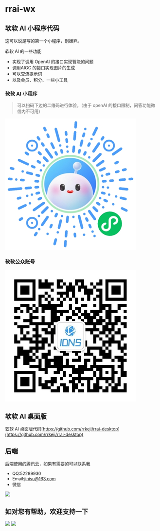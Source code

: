 # rrai-wx

## 软软 AI 小程序代码
这可以说是写的第一个小程序，别嫌弃。

软软 AI 的一些功能
- 实现了调用 OpenAI 的接口实现智能的问题
- 调用AIGC 的接口实现图片的生成
- 可以交流提示词
- 以及会员、积分、一些小工具

### 软软 AI 小程序
> 可以扫码下边的二维码进行体验。（由于 openAI 的接口限制，问答功能微信内不可用）

![软软AI小程序](./docs/rrai_miniprogram.jpeg)

### 软软公众账号

![软软公众账号](./docs/idns_gzh_qrcode.jpg)

## 软软 AI 桌面版

软软 AI 桌面版代码[https://github.com/rrkeji/rrai-desktop](https://github.com/rrkeji/rrai-desktop)

## 后端
后端使用的腾讯云，如果有需要的可以联系我

- QQ:52289930
- Email:jinisu@163.com
- 微信
<image src="./docs/1682154380014.jpg" width="300">

## 如对您有帮助，欢迎支持一下

<image src="./docs/WechatIMG89.jpeg" width="400">
<image src="./docs/WechatIMG90.jpeg" width="400">